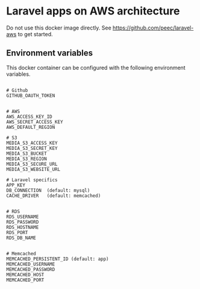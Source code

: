 # Laravel apps on AWS architecture


Do not use this docker image directly. See https://github.com/peec/laravel-aws to get started.


## Environment variables

This docker container can be configured with the following environment variables.

```

# Github
GITHUB_OAUTH_TOKEN


# AWS
AWS_ACCESS_KEY_ID
AWS_SECRET_ACCESS_KEY
AWS_DEFAULT_REGION

# S3
MEDIA_S3_ACCESS_KEY
MEDIA_S3_SECRET_KEY
MEDIA_S3_BUCKET
MEDIA_S3_REGION
MEDIA_S3_SECURE_URL
MEDIA_S3_WEBSITE_URL

# Laravel specifics
APP_KEY
DB_CONNECTION  (default: mysql)
CACHE_DRIVER   (default: memcached)


# RDS
RDS_USERNAME
RDS_PASSWORD
RDS_HOSTNAME
RDS_PORT
RDS_DB_NAME


# Memcached
MEMCACHED_PERSISTENT_ID (default: app)
MEMCACHED_USERNAME
MEMCACHED_PASSWORD
MEMCACHED_HOST
MEMCACHED_PORT




```